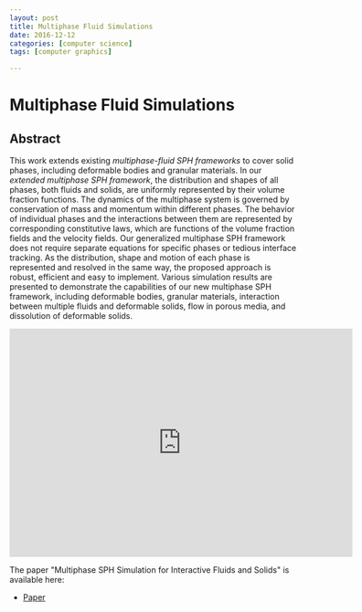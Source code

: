 ```yaml
---
layout: post
title: Multiphase Fluid Simulations
date: 2016-12-12
categories: [computer science]
tags: [computer graphics]

---
```


# Multiphase Fluid Simulations

## Abstract

This work extends existing *multiphase-fluid SPH frameworks* to cover solid phases, including deformable bodies and granular materials. In our *extended multiphase SPH framework*, the distribution and shapes of all phases, both fluids and solids, are uniformly represented by their volume fraction functions. The dynamics of the multiphase system is governed by conservation of mass and momentum within different phases. The behavior of individual phases and the interactions between them are represented by corresponding constitutive laws, which are functions of the volume fraction fields and the velocity fields. Our generalized multiphase SPH framework does not require separate equations for specific phases or tedious interface tracking. As the distribution, shape and motion of each phase is represented and resolved in the same way, the proposed approach is robust, efficient and easy to implement. Various simulation results are presented to demonstrate the capabilities of our new multiphase SPH framework, including deformable bodies, granular materials, interaction between multiple fluids and deformable solids, flow in porous media, and dissolution of deformable solids.

<iframe width="600" height="400" src="https://www.youtube.com/embed/cUWDeDRet4c" frameborder="0" allowfullscreen></iframe>

The paper "Multiphase SPH Simulation for Interactive Fluids and Solids" is available here:

* [Paper](http://cg.cs.tsinghua.edu.cn/papers/SIG_2016_Multiphase.pdf)
